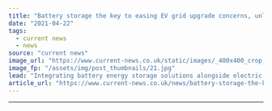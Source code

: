 ```yaml
---
title: "Battery storage the key to easing EV grid upgrade concerns, unlocking other benefits"
date: "2021-04-22"
tags: 
  - current news
  - news
source: "current news"
image_url: "https://www.current-news.co.uk/static/images/_400x400_crop_center-center/PivotPowerBattery.jpg"
image_fp: "/assets/img/post_thumbnails/21.jpg"
lead: "Integrating battery energy storage solutions alongside electric vehicle charging hubs can pose a multitude of benefits to charging operators, while also unlocking benefits for fleet owners."
article_url: "https://www.current-news.co.uk/news/battery-storage-the-key-to-easing-ev-grid-upgrade-concerns-unlocking-other-benefits?utm_source=rss-feeds&utm_medium=rss&utm_campaign=rss"
---
```


---

